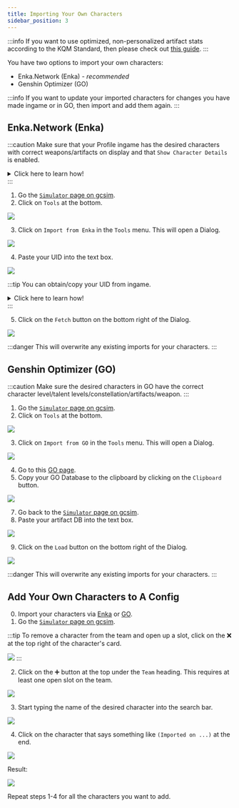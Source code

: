 ```yaml
---
title: Importing Your Own Characters
sidebar_position: 3
---
```


:::info
If you want to use optimized, non-personalized artifact stats according to the KQM Standard, then please check out [this guide](/guides/substat_optimizer).
:::

You have two options to import your own characters:
- Enka.Network (Enka) - *recommended*
- Genshin Optimizer (GO)

:::info
If you want to update your imported characters for changes you have made ingame or in GO, then import and add them again.
:::

## Enka.Network (Enka)

:::caution
Make sure that your Profile ingame has the desired characters with correct weapons/artifacts on display and that `Show Character Details` is enabled. 
<details>
    <summary>Click here to learn how!</summary>

1. Open the Paimon Menu.

![](char_01.png)

2. Click on the pencil on the top right of your namecard.

![](char_02.png)

3. Click on `Edit Profile`.

![](char_03.png)

4. Check that the `Character Showcase` is showing the desired characters.
5. Check that `Show Character Details` is enabled.

![](char_04.png)

</details>
:::

1. Go the [`Simulator` page on gcsim](https://gcsim.app/simulator). 
2. Click on `Tools` at the bottom.

![](char_05.png)

3. Click on `Import from Enka` in the `Tools` menu. This will open a Dialog.

![](char_06.png)

4. Paste your UID into the text box.

![](char_07.png)

:::tip
You can obtain/copy your UID from ingame.

<details>
    <summary>Click here to learn how!</summary>

1. Open the Paimon Menu.

![](char_01.png)

2. Click in the highlighted area to copy your UID to the clipboard.

![](char_08.png)

</details>
:::

5. Click on the `Fetch` button on the bottom right of the Dialog. 

![](char_09.png)

:::danger
This will overwrite any existing imports for your characters.
:::

## Genshin Optimizer (GO)

:::caution
Make sure the desired characters in GO have the correct character level/talent levels/constellation/artifacts/weapon.
:::

1. Go the [`Simulator` page on gcsim](https://gcsim.app/simulator). 
2. Click on `Tools` at the bottom.

![](char_05.png)

3. Click on `Import from GO` in the `Tools` menu. This will open a Dialog.

![](char_10.png)

4. Go to this [GO page](https://frzyc.github.io/genshin-optimizer/#/setting).
5. Copy your GO Database to the clipboard by clicking on the `Clipboard` button.

![](char_11.png)

7. Go back to the [`Simulator` page on gcsim](https://gcsim.app/simulator).
8. Paste your artifact DB into the text box.

![](char_12.png)

9. Click on the `Load` button on the bottom right of the Dialog.

![](char_13.png)

:::danger
This will overwrite any existing imports for your characters.
:::

## Add Your Own Characters to A Config

0. Import your characters via [Enka](#enkanetwork-enka) or [GO](#genshin-optimizer-go).
1. Go the [`Simulator` page on gcsim](https://gcsim.app/simulator). 

:::tip
To remove a character from the team and open up a slot, click on the ❌ at the top right of the character's card.

![](char_15.png)
:::

2. Click on the ➕ button at the top under the `Team` heading. This requires at least one open slot on the team. 

![](char_14.png)

3. Start typing the name of the desired character into the search bar.

![](char_16.png)

4. Click on the character that says something like `(Imported on ...)` at the end.

![](char_17.png)

Result:

![](char_18.png)

Repeat steps 1-4 for all the characters you want to add.
